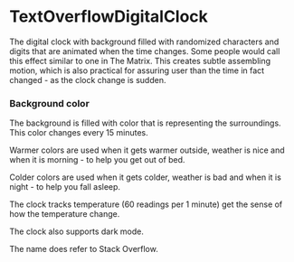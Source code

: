 # TextOverflowDigitalClock
The digital clock with background filled with randomized characters and digits that are animated when the time changes. Some people would call this effect similar to one in The Matrix. This creates subtle assembling motion, which is also practical for assuring user than the time in fact changed - as the clock change is sudden.

### Background color
The background is filled with color that is representing the surroundings. This color changes every 15 minutes.

Warmer colors are used when it gets warmer outside, weather is nice and when it is morning - to help you get out of bed.

Colder colors are used when it gets colder, weather is bad and when it is night - to help you fall asleep.

The clock tracks temperature (60 readings per 1 minute) get the sense of how the temperature change.

The clock also supports dark mode.

The name does refer to Stack Overflow.